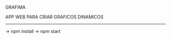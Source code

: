 GRAFIMA

APP WEB PARA CRIAR GRAFICOS DINAMICOS

------------------------------------
-> npm install
-> npm start




